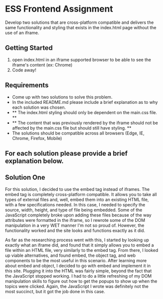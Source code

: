 # ESS Frontend Assignment
Develop two solutions that are cross-platform compatible and delivers the same functionality and styling that exists in the index.html page without the use of an iframe. 

## Getting Started
1. open index.html in an iframe supported browser to be able to see the iframe's content (ex: Chrome)
2. Code away!

## Requirements
* Come up with two solutions to solve this problem. 
* In the included README.md please include a brief explanation as to why each solution was chosen.
* ** The index.html styling should only be dependent on the main.css file. **
* ** The content that was previously rendered by the iframe should not be affected by the main.css file but should still have styling. **
* The solutions should be compatible across all browsers (Edge, IE, Chrome, Firefox, Mobile)


## For each solution please provide a brief explanation below.

## Solution One
For this solution, I decided to use the embed tag instead of iframes. The embed tag is completely cross-platform compatible. It allows you to take all types of external files and, well, embed them into an existing HTML file, with a few specifications needed.  In this case, I needed to specify the source, width, height, and type of file being embedded.  Some of the JavaScript completely broke upon adding these files because of the way attributes were formatted in the iframe, so I rewrote some of the DOM manipulation in a very WET manner I'm not so proud of. However, the functionality worked and the site looks and functions exactly as it did.

As far as the researching process went with this, I started by looking up exactly what an iframe did, and found that it simply allows you to embed a file within an HTML file, very similarly to the embed tag.  From there, I looked up viable alternatives, and found embed, the object tag, and web components to be the most useful in this scenario.  After learning more about embed and object, I decided to go with embed and implement it in this site.  Plugging it into the HTML was fairly simple, beyond the fact that the JavaScript stopped working.  I had to do a little refreshing of my DOM manipulation skills to figure out how to get the popups to show up when the topics were clicked.  Again, the JavaScript I wrote was definitely not the most succinct, but it got the job done in this case.